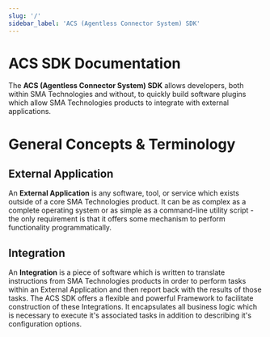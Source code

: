 ```yaml
---
slug: '/'
sidebar_label: 'ACS (Agentless Connector System) SDK'
---
```


# ACS SDK Documentation

The **ACS (Agentless Connector System) SDK** allows developers, both within SMA Technologies and without, to quickly build software plugins which allow SMA Technologies products to integrate with external applications.

# General Concepts & Terminology

## External Application
An **External Application** is any software, tool, or service which exists outside of a core SMA Technologies product. It can be as complex as a complete operating system or as simple as a command-line utility script - the only requirement is that it offers some mechanism to perform functionality programmatically.

## Integration
An **Integration** is a piece of software which is written to translate instructions from SMA Technologies products in order to perform tasks within an External Application and then report back with the results of those tasks. The ACS SDK offers a flexible and powerful Framework to facilitate construction of these Integrations. It encapsulates all business logic which is necessary to execute it's associated tasks in addition to describing it's configuration options.

